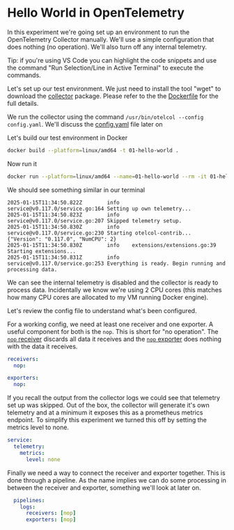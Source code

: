 # Hello World in OpenTelemetry

In this experiment we're going set up an environment to run the OpenTelemetry Collector manually. We'll use a simple configuration that does nothing (no operation). We'll also turn off any internal telemetry.

Tip: if you're using VS Code you can highlight the code snippets and use the command "Run Selection/Line in Active Terminal" to execute the commands.

Let's set up our test environment. We just need to install the tool "wget" to download the [collector][repo] package. Please refer to the the [Dockerfile][file_dockerfile] for the full details.

We run the collector using the command `/usr/bin/otelcol --config config.yaml`. We'll discuss the [config.yaml][file_config] file later on

Let's build our test environment in Docker

```sh
docker build --platform=linux/amd64 -t 01-hello-world .
```

Now run it

```sh
docker run --platform=linux/amd64 --name=01-hello-world --rm -it 01-hello-world
```

We should see something similar in our terminal

```log
2025-01-15T11:34:50.822Z        info    service@v0.117.0/service.go:164 Setting up own telemetry...
2025-01-15T11:34:50.823Z        info    service@v0.117.0/service.go:207 Skipped telemetry setup.
2025-01-15T11:34:50.830Z        info    service@v0.117.0/service.go:230 Starting otelcol-contrib...   {"Version": "0.117.0", "NumCPU": 2}
2025-01-15T11:34:50.830Z        info    extensions/extensions.go:39     Starting extensions...
2025-01-15T11:34:50.831Z        info    service@v0.117.0/service.go:253 Everything is ready. Begin running and processing data.
```

We can see the internal telemetry is disabled and the collector is ready to process data. Incidentally we know we're using 2 CPU cores (this matches how many CPU cores are allocated to my VM running Docker engine).

Let's review the config file to understand what's been configured.

For a working config, we need at least one receiver and one exporter. A useful component for both is the `nop`. This is short for "no operation". The [`nop` receiver][docs_nop_rxr] discards all data it receives and the [`nop` exporter][docs_nop_exp] does nothing with the data it receives.

```yaml
receivers:
  nop:

exporters:
  nop:
```

If you recall the output from the collector logs we could see that telemetry set up was skipped. Out of the box, the collector will generate it's own telemetry and at a minimum it exposes this as a prometheus metrics endpoint. To simplify this experiment we turned this off by setting the metrics level to none.

```yaml
service:
  telemetry:
    metrics:
      level: none
```

Finally we need a way to connect the receiver and exporter together. This is done through a pipeline. As the name implies we can do some processing in between the receiver and exporter, something we'll look at later on.

```yaml
  pipelines:
    logs:
      receivers: [nop]
      exporters: [nop]
```

<!-- linkies -->
[file_dockerfile]: ./Dockerfile
[file_config]: ./config.yaml
[docs_nop_rxr]: https://github.com/open-telemetry/opentelemetry-collector/tree/main/receiver/nopreceiver
[docs_nop_exp]: https://github.com/open-telemetry/opentelemetry-collector/tree/main/exporter/nopexporter
[repo]: https://github.com/open-telemetry/opentelemetry-collector-releases/releases
